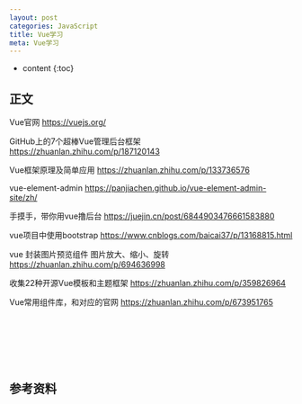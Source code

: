 ```yaml
---
layout: post
categories: JavaScript
title: Vue学习
meta: Vue学习
---
```

* content
{:toc}

## 正文

Vue官网 <https://vuejs.org/>

GitHub上的7个超棒Vue管理后台框架 <https://zhuanlan.zhihu.com/p/187120143>

Vue框架原理及简单应用 <https://zhuanlan.zhihu.com/p/133736576>

vue-element-admin <https://panjiachen.github.io/vue-element-admin-site/zh/>

手摸手，带你用vue撸后台 <https://juejin.cn/post/6844903476661583880>

vue项目中使用bootstrap <https://www.cnblogs.com/baicai37/p/13168815.html>

vue 封装图片预览组件 图片放大、缩小、旋转 <https://zhuanlan.zhihu.com/p/694636998>

收集22种开源Vue模板和主题框架 <https://zhuanlan.zhihu.com/p/359826964>

Vue常用组件库，和对应的官网 <https://zhuanlan.zhihu.com/p/673951765>





<br/><br/><br/><br/><br/>
## 参考资料 


